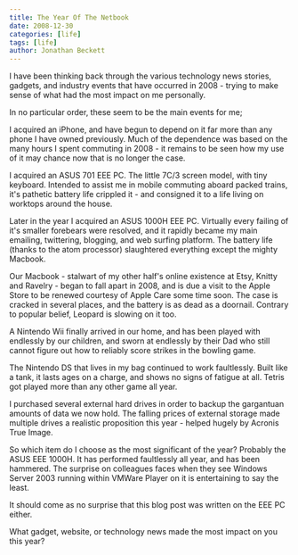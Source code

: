```yaml
---
title: The Year Of The Netbook
date: 2008-12-30
categories: [life]
tags: [life]
author: Jonathan Beckett
---
```


I have been thinking back through the various technology news stories, gadgets, and industry events that have occurred in 2008 - trying to make sense of what had the most impact on me personally.

In no particular order, these seem to be the main events for me;

I acquired an iPhone, and have begun to depend on it far more than any phone I have owned previously. Much of the dependence was based on the many hours I spent commuting in 2008 - it remains to be seen how my use of it may chance now that is no longer the case.

I acquired an ASUS 701 EEE PC. The little 7C/3 screen model, with tiny keyboard. Intended to assist me in mobile commuting aboard packed trains, it's pathetic battery life crippled it - and consigned it to a life living on worktops around the house.

Later in the year I acquired an ASUS 1000H EEE PC. Virtually every failing of it's smaller forebears were resolved, and it rapidly became my main emailing, twittering, blogging, and web surfing platform. The battery life (thanks to the atom processor) slaughtered everything except the mighty Macbook.

Our Macbook - stalwart of my other half's online existence at Etsy, Knitty and Ravelry - began to fall apart in 2008, and is due a visit to the Apple Store to be renewed courtesy of Apple Care some time soon. The case is cracked in several places, and the battery is as dead as a doornail. Contrary to popular belief, Leopard is slowing on it too.

A Nintendo Wii finally arrived in our home, and has been played with endlessly by our children, and sworn at endlessly by their Dad who still cannot figure out how to reliably score strikes in the bowling game.

The Nintendo DS that lives in my bag continued to work faultlessly. Built like a tank, it lasts ages on a charge, and shows no signs of fatigue at all. Tetris got played more than any other game all year.

I purchased several external hard drives in order to backup the gargantuan amounts of data we now hold. The falling prices of external storage made multiple drives a realistic proposition this year - helped hugely by Acronis True Image.

So which item do I choose as the most significant of the year? Probably the ASUS EEE 1000H. It has performed faultlessly all year, and has been hammered. The surprise on colleagues faces when they see Windows Server 2003 running within VMWare Player on it is entertaining to say the least.

It should come as no surprise that this blog post was written on the EEE PC either.

What gadget, website, or technology news made the most impact on you this year?
